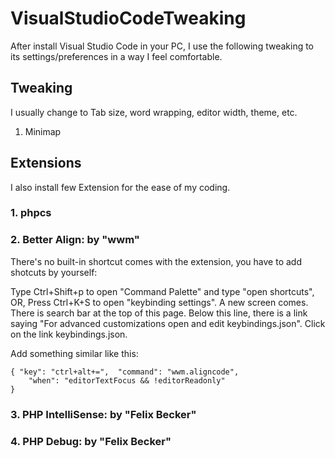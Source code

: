 # VisualStudioCodeTweaking

After install Visual Studio Code in your PC, I use the following tweaking to its settings/preferences in a way I feel comfortable.

## Tweaking

I usually change to Tab size, word wrapping, editor width, theme, etc.

1. Minimap


## Extensions

I also install few Extension for the ease of my coding.

### 1. phpcs

### 2. Better Align: by "wwm"

There's no built-in shortcut comes with the extension, you have to add shotcuts by yourself:

Type Ctrl+Shift+p to open "Command Palette" and type "open shortcuts", OR, Press Ctrl+K+S to open "keybinding settings". A new screen comes. There is search bar at the top of this page. Below this line, there is a link saying "For advanced customizations open and edit keybindings.json". Click on the link keybindings.json.

Add something similar like this:
```
{ "key": "ctrl+alt+=",  "command": "wwm.aligncode",
    "when": "editorTextFocus && !editorReadonly"
}
```

### 3. PHP IntelliSense: by "Felix Becker"

### 4. PHP Debug: by "Felix Becker"
